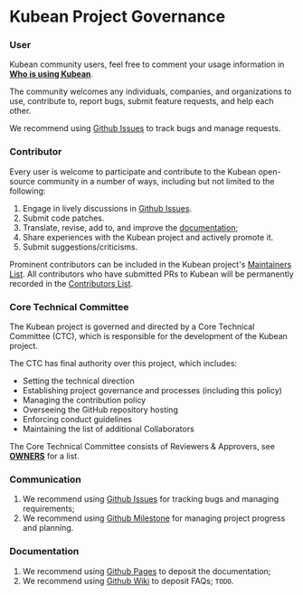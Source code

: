 # Kubean Project Governance

### User

Kubean community users, feel free to comment your usage information in **[Who is using Kubean](https://github.com/kubean-io/kubean/issues/910 "Who is Using Kubean")**.

The community welcomes any individuals, companies, and organizations to use, contribute to, report bugs, submit feature requests, and help each other.

We recommend using [Github Issues](https://github.com/kubean-io/kubean/issues "Github Issues") to track bugs and manage requests.

### Contributor

Every user is welcome to participate and contribute to the Kubean open-source community in a number of ways, including but not limited to the following:

1. Engage in lively discussions in [Github Issues](https://github.com/kubean-io/kubean/issues "Github Issues").
2. Submit code patches.
3. Translate, revise, add to, and improve the [documentation](https://kubean-io.github.io/kubean/ "Documentation");
4. Share experiences with the Kubean project and actively promote it.
5. Submit suggestions/criticisms.

Prominent contributors can be included in the Kubean project's [Maintainers List](https://github.com/kubean-io/kubean/blob/main/MAINTAINERS.md).
All contributors who have submitted PRs to Kubean will be permanently recorded in the [Contributors List](https://github.com/kubean-io/kubean#thumbsup-contributors).


### Core Technical Committee

The Kubean project is governed and directed by a Core Technical Committee (CTC), which is responsible for the development of the Kubean project.

The CTC has final authority over this project, which includes:

* Setting the technical direction
* Establishing project governance and processes (including this policy)
* Managing the contribution policy
* Overseeing the GitHub repository hosting
* Enforcing conduct guidelines
* Maintaining the list of additional Collaborators

The Core Technical Committee consists of Reviewers & Approvers, see **[OWNERS](https://github.com/kubean-io/kubean/blob/main/OWNERS "OWNERS")** for a list.

### Communication
1. We recommend using [Github Issues](https://github.com/kubean-io/kubean/issues "Github Issues") for tracking bugs and managing requirements;
2. We recommend using [Github Milestone](https://github.com/kubean-io/kubean/milestones "GitHub Milestone") for managing project progress and planning.

### Documentation
1. We recommend using [Github Pages](https://kubean-io.github.io/kubean "Github Pages") to deposit the documentation;
2. We recommend using [Github Wiki](https://github.com/kubean-io/kubean/wiki "Github Wiki") to deposit FAQs; `TODO`.
